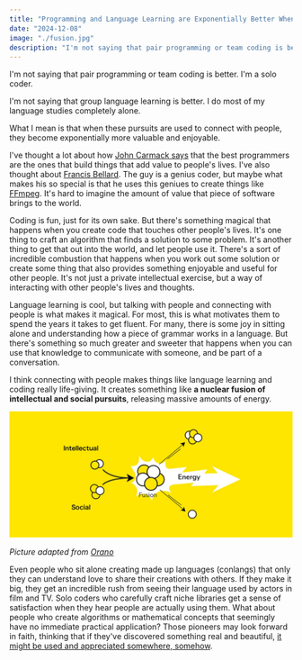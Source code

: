 ```yaml
---
title: "Programming and Language Learning are Exponentially Better When Connected With People"
date: "2024-12-08"
image: "./fusion.jpg"
description: "I'm not saying that pair programming or team coding is better. I'm a solo coder. I'm not saying that group language learning is better. I do most of my language studies completely alone. What I mean is that..."
---
```


I'm not saying that pair programming or team coding is better. I'm a solo coder.

I'm not saying that group language learning is better. I do most of my language studies completely alone.

What I mean is that when these pursuits are used to connect with people, they become exponentially more valuable and enjoyable.

I've thought a lot about how [John Carmack says](https://www.youtube.com/watch?v=xzPuGf89vpI&ab_channel=LexClips) that the best programmers are the ones that build things that add value to people's lives. I've also thought about [Francis Bellard](https://bellard.org/). The guy is a genius coder, but maybe what makes his so special is that he uses this geniues to create things like [FFmpeg](https://ffmpeg.org/). It's hard to imagine the amount of value that piece of software brings to the world.

Coding is fun, just for its own sake. But there's something magical that happens when you create code that touches other people's lives. It's one thing to craft an algorithm that finds a solution to some problem. It's another thing to get that out into the world, and let people use it. There's a sort of incredible combustion that happens when you work out some solution or create some thing that also provides something enjoyable and useful for other people. It's not just a private intellectual exercise, but a way of interacting with other people's lives and thoughts.

Language learning is cool, but talking with people and connecting with people is what makes it magical. For most, this is what motivates them to spend the years it takes to get fluent. For many, there is some joy in sitting alone and understanding how a piece of grammar works in a language. But there's something so much greater and sweeter that happens when you can use that knowledge to communicate with someone, and be part of a conversation.

I think connecting with people makes things like language learning and coding really life-giving. It creates something like **a nuclear fusion of intellectual and social pursuits**, releasing massive amounts of energy.

![](./fusion.jpg)

_Picture adapted from [Orano](https://www.orano.group/en/unpacking-nuclear/nuclear-fission-and-nuclear-fusion-what-you-should-know)_

Even people who sit alone creating made up languages (conlangs) that only they can understand love to share their creations with others. If they make it big, they get an incredible rush from seeing their language used by actors in film and TV. Solo coders who carefully craft niche libraries get a sense of satisfaction when they hear people are actually using them. What about people who create algorithms or mathematical concepts that seemingly have no immediate practical application? Those pioneers may look forward in faith, thinking that if they've discovered something real and beautiful, [it might be used and appreciated somewhere, somehow](https://adueck.github.io/blog/on-haskell-jazz-and-pure-math/).

